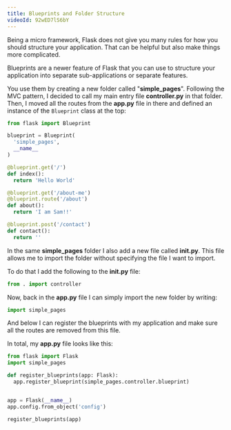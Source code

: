 ```yaml
---
title: Blueprints and Folder Structure
videoId: 92wED7lS6bY
---
```


Being a micro framework, Flask does not give you many rules for how you should structure your application. That can be helpful but also make things more complicated. 

Blueprints are a newer feature of Flask that you can use to structure your application into separate sub-applications or separate features. 

You use them by creating a new folder called "**simple_pages**". Following the MVC pattern, I decided to call my main entry file **controller.py** in that folder. Then, I moved all the routes from the **app.py** file in there and defined an instance of the `Blueprint` class at the top: 

```py
from flask import Blueprint

blueprint = Blueprint(
  'simple_pages',
  __name__
)

@blueprint.get('/')
def index():
  return 'Hello World'

@blueprint.get('/about-me')
@blueprint.route('/about')
def about():
  return 'I am Sam!!'

@blueprint.post('/contact')
def contact():
  return ''
```

In the same **simple_pages** folder I also add a new file called **__init__.py**. This file allows me to import the folder without specifying the file I want to import. 

To do that I add the following to the **__init__.py** file: 

```py
from . import controller
```

Now, back in the **app.py** file I can simply import the new folder by writing: 

```py
import simple_pages
```

And below I can register the blueprints with my application and make sure all the routes are removed from this file. 

In total, my **app.py** file looks like this: 

```py
from flask import Flask
import simple_pages

def register_blueprints(app: Flask):
  app.register_blueprint(simple_pages.controller.blueprint)


app = Flask(__name__)
app.config.from_object('config')

register_blueprints(app)
```